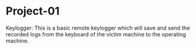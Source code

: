 # Project-01
Keylogger: This is a basic remote keylogger which will save and send the recorded logs from the keyboard of the victim machine to the operating machine.
